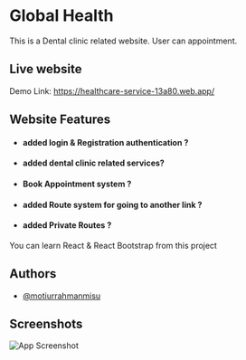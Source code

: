 
# Global Health
This is a Dental clinic related website. User can appointment.


## Live website

Demo
Link: https://healthcare-service-13a80.web.app/
  
## Website Features 

- #### added login & Registration authentication ?
- #### added dental clinic related services?
- #### Book Appointment system ?
- #### added Route system for going to another link ?
- #### added Private Routes ?

You can learn React & React Bootstrap from this project
## Authors

- [@motiurrahmanmisu](https://github.com/motiurdev)

  
## Screenshots

![App Screenshot](https://i.ibb.co/bvvsFmS/Screenshot-2.png)

  